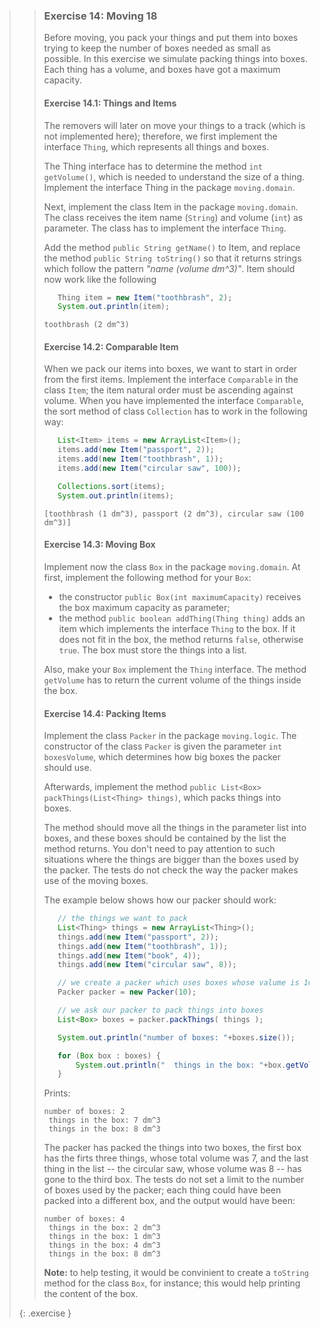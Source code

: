 >> ### Exercise 14: Moving 18
>>
>> Before moving, you pack your things and put them into boxes trying to keep the number of boxes needed as small as possible. In this exercise we simulate packing things into boxes. Each thing has a volume, and boxes have got a maximum capacity.
>>
>> #### Exercise 14.1: Things and Items
>>
>>The removers will later on move your things to a track (which is not implemented here); therefore, we first implement the interface `Thing`, which represents all things and boxes.
>>
>>The Thing interface has to determine the method `int getVolume()`, which is needed to understand the size of a thing. Implement the interface Thing in the package `moving.domain`.
>>
>>Next, implement the class Item in the package `moving.domain`. The class receives the item name (`String`) and volume (`int`) as parameter. The class has to implement the interface `Thing`.
>>
>>Add the method `public String getName()` to Item, and replace the method `public String toString()` so that it returns strings which follow the pattern *"name (volume dm^3)"*. Item should now work like the following
>>
>>```java
>>    Thing item = new Item("toothbrash", 2);
>>    System.out.println(item);
>>```
>>
>>```output
>> toothbrash (2 dm^3)
>>```  
>>
>> #### Exercise 14.2: Comparable Item
>>
>> When we pack our items into boxes, we want to start in order from the first items. Implement the interface `Comparable` in the class `Item`; the item natural order must be ascending against volume. When you have implemented the interface `Comparable`, the sort method of class `Collection` has to work in the following way:
>>
>>```java
>>    List<Item> items = new ArrayList<Item>();
>>    items.add(new Item("passport", 2));
>>    items.add(new Item("toothbrash", 1));
>>    items.add(new Item("circular saw", 100));
>>
>>    Collections.sort(items);
>>    System.out.println(items);
>>```
>>
>>```output
>>[toothbrash (1 dm^3), passport (2 dm^3), circular saw (100 dm^3)]
>>```
>>
>> #### Exercise 14.3: Moving Box
>>
>> Implement now the class `Box` in the package `moving.domain`. At first, implement the following method for your `Box`:
>>
>>* the constructor `public Box(int maximumCapacity)` receives the box maximum capacity as parameter;
>>* the method `public boolean addThing(Thing thing)` adds an item which implements the interface `Thing` to the box. If it does not fit in the box, the method returns `false`, otherwise `true`. The box must store the things into a list.
>>
>> Also, make your `Box` implement the `Thing` interface. The method `getVolume` has to return the current volume of the things inside the box.
>>
>> #### Exercise 14.4: Packing Items
>>
>> Implement the class `Packer` in the package `moving.logic`. The constructor of the class `Packer` is given the parameter `int boxesVolume`, which determines how big boxes the packer should use.
>>
>> Afterwards, implement the method `public List<Box> packThings(List<Thing> things)`, which packs things into boxes.
>>
>> The method should move all the things in the parameter list into boxes, and these boxes should be contained by the list the method returns. You don't need to pay attention to such situations where the things are bigger than the boxes used by the packer. The tests do not check the way the packer makes use of the moving boxes.
>>
>> The example below shows how our packer should work:
>>
>>```java
>>    // the things we want to pack
>>    List<Thing> things = new ArrayList<Thing>();
>>    things.add(new Item("passport", 2));
>>    things.add(new Item("toothbrash", 1));
>>    things.add(new Item("book", 4));
>>    things.add(new Item("circular saw", 8));
>>
>>    // we create a packer which uses boxes whose valume is 10
>>    Packer packer = new Packer(10);
>>
>>    // we ask our packer to pack things into boxes
>>    List<Box> boxes = packer.packThings( things );
>>
>>    System.out.println("number of boxes: "+boxes.size());
>>
>>    for (Box box : boxes) {
>>        System.out.println("  things in the box: "+box.getVolume()+" dm^3");
>>    }
>>```
>>
>>Prints:
>>
>>```output
>>number of boxes: 2
>>  things in the box: 7 dm^3
>>  things in the box: 8 dm^3
>>```
>>
>>The packer has packed the things into two boxes, the first box has the firts three things, whose total volume was 7, and the last thing in the list -- the circular saw, whose volume was 8 -- has gone to the third box. The tests do not set a limit to the number of boxes used by the packer; each thing could have been packed into a different box, and the output would have been:
>>
>>```output
>>number of boxes: 4
>>  things in the box: 2 dm^3
>>  things in the box: 1 dm^3
>>  things in the box: 4 dm^3
>>  things in the box: 8 dm^3
>>```
>>**Note:** to help testing, it would be convinient to create a `toString` method for the class `Box`, for instance; this would help printing the content of the box.
>>
>{: .exercise }